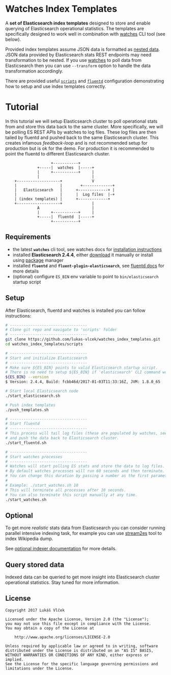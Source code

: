 # Watches Index Templates

A **set of Elasticsearch index templates** designed to store and enable querying of Elasticsearch operational statistics.
The templates are specifically designed to work well in combination with [watches](github.com/ViaQ/watches-cli) CLI
tool (see below).

Provided index templates assume JSON data is formatted as
[nested data](https://www.elastic.co/guide/en/elasticsearch/reference/master/nested.html).
JSON data provided by Elasticsearch stats REST endpoints may need transformation to be nested.
If you use [watches](github.com/ViaQ/watches-cli) to poll data from Elasticsearch then you can use `--transform` option
to handle the data transformation accordingly.

There are provided useful [`scripts`](scripts) and [`fluentd`](fluentd) configuration demonstrating how to setup
and use index templates correctly.

# Tutorial

In this tutorial we will setup Elasticsearch cluster to poll operational stats from and store this data back to the
same cluster. More specifically, we will be polling ES REST APIs by watches to log files. These log files are then
tailed by fluentd and pushed back to the same Elasticsearch cluster. This creates infamous _feedback-loop_ and is not
recommended setup for production but is ok for the demo. For production it is recommended to point the fluentd to
different Elasticsearch cluster.

````
                    +-----------+
              +-----|  watches  |-----+
              |     +-----------+     |
              |                       |
    +-------------------+             V
    |                   |        +-------------+
    |   Elasticsearch   |      +-------------+ |
    |                   |      |  Log files  |-+
    | (index templates) |      +-------------+
    +-------------------+             |
              A                       |
              |     +-----------+     |      
              +-----|  fluentd  |-----+
                    +-----------+
````

## Requirements

- the latest **`watches`** cli tool, see watches docs for [installation instructions](https://github.com/ViaQ/watches-cli#install)
- installed **Elasticsearch 2.4.4**, either [download](https://www.elastic.co/downloads/past-releases/elasticsearch-2-4-4) it manually or install using [package](https://www.elastic.co/guide/en/elasticsearch/reference/2.4/setup-repositories.html) manager 
- installed **`fluentd`** and **`fluent-plugin-elasticsearch`**, see [fluentd docs](http://docs.fluentd.org/v0.12/articles/recipe-json-to-elasticsearch) for more details
- (optional) configure `ES_BIN` env variable to point to `bin/elasticsearch` startup script 

## Setup

After Elasticsearch, fluentd and watches is installed you can follow instructions:

````bash
# ----------------------------------
# Clone git repo and navigate to 'scripts' folder
# ----------------------------------
git clone https://github.com/lukas-vlcek/watches_index_templates.git
cd watches_index_templates/scripts

# ----------------------------------
# Start and initialize Elasticsearch
# ----------------------------------
# Make sure ${ES_BIN} points to valid Elasticsearch startup script.
# There is no need to setup ${ES_BIN} if 'elasticsearch' CLI command works OOB.
${ES_BIN} --version
$ Version: 2.4.4, Build: fcbb46d/2017-01-03T11:33:16Z, JVM: 1.8.0_65

# Start local Elasticsearch node
./start_elasticsearch.sh

# Push index templates
./push_templates.sh

# ----------------------------------
# Start fluentd
# ----------------------------------
# This process will tail log files (these are populated by watches, see below)
# and push the data back to Elasticsearch cluster.
./start_fluentd.sh

# ----------------------------------
# Start watches processes
# ----------------------------------
# Watches will start polling ES stats and store the data to log files.
# By default watches processes will run 60 seconds and then terminate.
# You can change this duration by passing a number as the first parameter to this script.
#
# Example: ./start_watches.sh 10
# This will terminate all processes after 10 seconds.
# You can also terminate this script manually at any time.
./start_watches.sh
````

## Optional

To get more _realistic_ stats data from Elasticsearch you can consider running parallel intensive indexing task,
  for example you can use [stream2es](https://github.com/elastic/stream2es.git) tool to index Wikipedia dump.
  
See [optional indexer documentation](scripts/optional_indexer/README.md) for more details.

## Query stored data
 
Indexed data can be queried to get more insight into Elasticsearch cluster operational statistics.
Stay tuned for more information.

## License

````
Copyright 2017 Lukáš Vlček

Licensed under the Apache License, Version 2.0 (the "License");
you may not use this file except in compliance with the License.
You may obtain a copy of the License at

    http://www.apache.org/licenses/LICENSE-2.0

Unless required by applicable law or agreed to in writing, software
distributed under the License is distributed on an "AS IS" BASIS,
WITHOUT WARRANTIES OR CONDITIONS OF ANY KIND, either express or implied.
See the License for the specific language governing permissions and
limitations under the License.
````